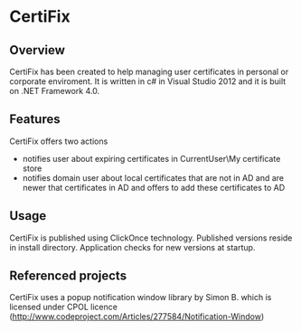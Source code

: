 # CertiFix

## Overview

CertiFix has been created to help managing user certificates in personal or corporate enviroment.
It is written in c# in Visual Studio 2012 and it is built on .NET Framework 4.0. 

## Features

CertiFix offers two actions
+ notifies user about expiring certificates in CurrentUser\My certificate store
+ notifies domain user about local certificates that are not in AD and are newer that certificates in AD and offers to add these certificates to AD

## Usage

CertiFix is published using ClickOnce technology. Published versions reside in install directory. Application checks for new versions at startup.

## Referenced projects

CertiFix uses a popup notification window library by Simon B. which is licensed under CPOL licence (http://www.codeproject.com/Articles/277584/Notification-Window)